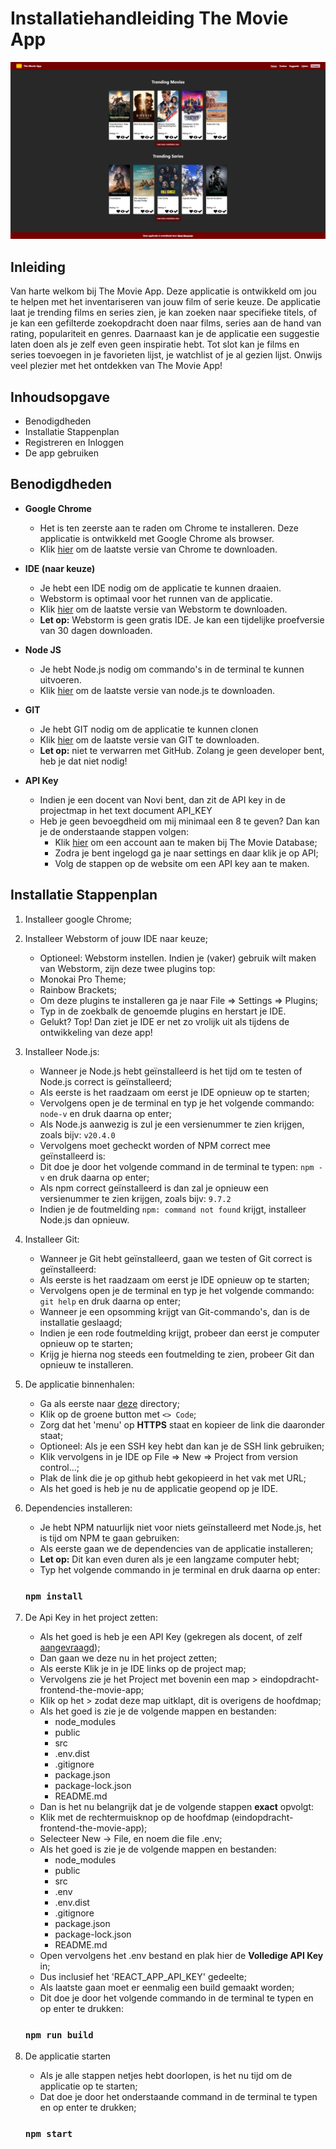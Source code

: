 # Installatiehandleiding The Movie App

![screenshot](src/assets/images/screenshot.png)

## Inleiding

Van harte welkom bij The Movie App. Deze applicatie is ontwikkeld om jou te helpen met het inventariseren van jouw film 
of serie keuze. De applicatie laat je trending films en series zien, je kan zoeken naar specifieke titels, of je kan 
een gefilterde zoekopdracht doen naar films, series aan de hand van rating, populariteit en genres. Daarnaast kan je de 
applicatie een suggestie laten doen als je zelf even geen inspiratie hebt. Tot slot kan je films en series toevoegen in 
je favorieten lijst, je watchlist of je al gezien lijst. Onwijs veel plezier met het ontdekken van The Movie App!

## Inhoudsopgave

- Benodigdheden
- Installatie Stappenplan
- Registreren en Inloggen
- De app gebruiken

## Benodigdheden

- **Google Chrome**
  - Het is ten zeerste aan te raden om Chrome te installeren. Deze applicatie is ontwikkeld met Google Chrome als browser. 
  - Klik [hier](https://www.google.com/intl/nl/chrome/) om de laatste versie van Chrome te downloaden.
  

- **IDE (naar keuze)**
  - Je hebt een IDE nodig om de applicatie te kunnen draaien.
  - Webstorm is optimaal voor het runnen van de applicatie.
  - Klik [hier](https://www.jetbrains.com/webstorm/download/?source=google&medium=cpc&campaign=9641686272&term=webstorm&content=523833970973&gad=1&gclid=CjwKCAjw5MOlBhBTEiwAAJ8e1kzh-6XpOJo2tqvGM1ou0kabBmp27O0dyb19BKdaoOgjO5JxQiV7TBoCogAQAvD_BwE#section=windows) om de laatste versie van Webstorm te downloaden.
  - **Let op:** Webstorm is geen gratis IDE. Je kan een tijdelijke proefversie van 30 dagen downloaden.


- **Node JS**
  - Je hebt Node.js nodig om commando's in de terminal te kunnen uitvoeren.
  - Klik [hier](https://nodejs.org/en/download/current) om de laatste versie van node.js te downloaden.


- **GIT**
  - Je hebt GIT nodig om de applicatie te kunnen clonen
  - Klik [hier](https://git-scm.com/downloads) om de laatste versie van GIT te downloaden.
  - **Let op:** niet te verwarren met GitHub. Zolang je geen developer bent, heb je dat niet nodig!


- **API Key**
  - Indien je een docent van Novi bent, dan zit de API key in de projectmap in het text document API_KEY
  - Heb je geen bevoegdheid om mij minimaal een 8 te geven? Dan kan je de onderstaande stappen volgen:
    - Klik [hier](https://www.themoviedb.org/signup) om een account aan te maken bij The Movie Database;
    - Zodra je bent ingelogd ga je naar settings en daar klik je op API;
    - Volg de stappen op de website om een API key aan te maken.

## Installatie Stappenplan

1. Installeer google Chrome;


2. Installeer Webstorm of jouw IDE naar keuze;
   - Optioneel: Webstorm instellen. Indien je (vaker) gebruik wilt maken van Webstorm, zijn deze twee plugins top:
   - Monokai Pro Theme;
   - Rainbow Brackets;
   - Om deze plugins te installeren ga je naar File => Settings => Plugins;
   - Typ in de zoekbalk de genoemde plugins en herstart je IDE.
   - Gelukt? Top! Dan ziet je IDE er net zo vrolijk uit als tijdens de ontwikkeling van deze app!


3. Installeer Node.js:
   - Wanneer je Node.js hebt geïnstalleerd is het tijd om te testen of Node.js correct is geïnstalleerd;
   - Als eerste is het raadzaam om eerst je IDE opnieuw op te starten;
   - Vervolgens open je de terminal en typ je het volgende commando: `node-v` en druk daarna op enter;
   - Als Node.js aanwezig is zul je een versienummer te zien krijgen, zoals bijv: `v20.4.0`
   - Vervolgens moet gecheckt worden of NPM correct mee geïnstalleerd is:
   - Dit doe je door het volgende command in de terminal te typen: `npm -v` en druk daarna op enter;
   - Als npm correct geïnstalleerd is dan zal je opnieuw een versienummer te zien krijgen, zoals bijv: `9.7.2`
   - Indien je de foutmelding `npm: command not found` krijgt, installeer Node.js dan opnieuw.


4. Installeer Git:
   - Wanneer je Git hebt geïnstalleerd, gaan we testen of Git correct is geïnstalleerd:
   - Als eerste is het raadzaam om eerst je IDE opnieuw op te starten;
   - Vervolgens open je de terminal en typ je het volgende commando: `git help` en druk daarna op enter;
   - Wanneer je een opsomming krijgt van Git-commando's, dan is de installatie geslaagd;
   - Indien je een rode foutmelding krijgt, probeer dan eerst je computer opnieuw op te starten;
   - Krijg je hierna nog steeds een foutmelding te zien, probeer Git dan opnieuw te installeren.

    
    
5. De applicatie binnenhalen:
   - Ga als eerste naar [deze](https://github.com/mmesander/eindopdracht-frontend-the-movie-app.git) directory;
   - Klik op de groene button met `<> Code`;
   - Zorg dat het 'menu' op **HTTPS** staat en kopieer de link die daaronder staat;
   - Optioneel: Als je een SSH key hebt dan kan je de SSH link gebruiken;
   - Klik vervolgens in je IDE op File => New => Project from version control...;
   - Plak de link die je op github hebt gekopieerd in het vak met URL;
   - Als het goed is heb je nu de applicatie geopend op je IDE.


6. Dependencies installeren:
   - Je hebt NPM natuurlijk niet voor niets geïnstalleerd met Node.js, het is tijd om NPM te gaan gebruiken:
   - Als eerste gaan we de dependencies van de applicatie installeren;
   - **Let op:** Dit kan even duren als je een langzame computer hebt;
   - Typ het volgende commando in je terminal en druk daarna op enter:
    ### `npm install`

7. De Api Key in het project zetten:
   - Als het goed is heb je een API Key (gekregen als docent, of zelf [aangevraagd](https://www.themoviedb.org/signup));
   - Dan gaan we deze nu in het project zetten;
   - Als eerste Klik je in je IDE links op de project map;
   - Vervolgens zie je het Project met bovenin een map > eindopdracht-frontend-the-movie-app;
   - Klik op het > zodat deze map uitklapt, dit is overigens de hoofdmap;
   - Als het goed is zie je de volgende mappen en bestanden:
     - node_modules
     - public
     - src
     - .env.dist
     - .gitignore
     - package.json
     - package-lock.json
     - README.md
   - Dan is het nu belangrijk dat je de volgende stappen **exact** opvolgt:
   - Klik met de rechtermuisknop op de hoofdmap (eindopdracht-frontend-the-movie-app);
   - Selecteer New → File, en noem die file .env;
   - Als het goed is zie je de volgende mappen en bestanden:
       - node_modules
       - public
       - src
       - .env
       - .env.dist
       - .gitignore
       - package.json
       - package-lock.json
       - README.md
   - Open vervolgens het .env bestand en plak hier de **Volledige API Key** in;
   - Dus inclusief het 'REACT_APP_API_KEY' gedeelte;
   - Als laatste gaan moet er eenmalig een build gemaakt worden;
   - Dit doe je door het volgende commando in de terminal te typen en op enter te drukken:
   ### `npm run build`

8. De applicatie starten
   - Als je alle stappen netjes hebt doorlopen, is het nu tijd om de applicatie op te starten;
   - Dat doe je door het onderstaande command in de terminal te typen en op enter te drukken;
    ### `npm start`
   
